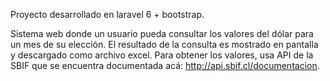 Proyecto desarrollado en laravel 6 + bootstrap.

Sistema web donde un usuario pueda consultar los valores del dólar para un mes de
su elección. El resultado de la consulta es mostrado en pantalla y descargado
como archivo excel.
Para obtener los valores, usa API de la SBIF que se encuentra documentada acá:
http://api.sbif.cl/documentacion.
